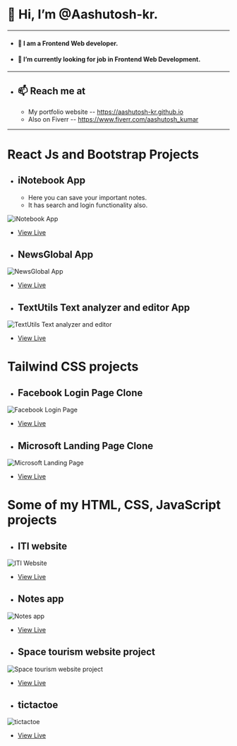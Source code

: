 # 👋 Hi, I’m @Aashutosh-kr.

<!-- ![mypic](https://aashutosh-kr.github.io/assets/img/my_pic.png) -->

---

- #### 👀 I am a Frontend Web developer.
- #### 🌱 I’m currently looking for job in Frontend Web Development.

---

- ## 📫 Reach me at 
  - My portfolio website -- https://aashutosh-kr.github.io
  - Also on Fiverr -- https://www.fiverr.com/aashutosh_kumar

---

# React Js and Bootstrap Projects

- ## iNotebook App
  - Here you can save your important notes.
  - It has search and login functionality also.

![iNotebook App](https://aashutosh-kr.github.io/assets/project-img/inotebook.png)

- [View Live](https://inotebook-aashutosh-kr.vercel.app/)

- ## NewsGlobal App
![NewsGlobal App](https://aashutosh-kr.github.io/assets/project-img/newsglobal.jpg)

- [View Live](https://newsglobal-aashutosh-kr.vercel.app/)

- ## TextUtils Text analyzer and editor App
![TextUtils Text analyzer and editor](https://aashutosh-kr.github.io/assets/project-img/textutils.jpg)

- [View Live](https://textutils-aashutosh-kr.vercel.app/)

<!-- - [View On Github](https://github.com/Aashutosh-kr/react-tutorial/tree/main/textutils) -->

# Tailwind CSS projects

- ## Facebook Login Page Clone
![Facebook Login Page](https://aashutosh-kr.github.io/assets/project-img/facebook.jpg)

- [View Live](https://aashutosh-kr.github.io/projects/facebook%20login%20page%20clone/)

<!-- - [View On Github]() -->

- ## Microsoft Landing Page Clone
![Microsoft Landing Page](https://aashutosh-kr.github.io/assets/project-img/microsoft.jpg)

- [View Live](https://aashutosh-kr.github.io/projects/microsoft%20homepage%20clone/)

<!-- - [View On Github]() -->

# Some of my HTML, CSS, JavaScript projects

- ## ITI website
![ITI Website](https://aashutosh-kr.github.io/assets/project-img/iti-website.jpg)

- [View Live](https://www.bangalibabaiti.org/)

<!-- - [View On Github]() -->

- ## Notes app
![Notes app](https://aashutosh-kr.github.io/assets/project-img/notes_app.jpg)

- [View Live](https://aashutosh-kr.github.io/projects/notes%20app/)

<!-- - [View On Github]() -->

- ## Space tourism website project
![Space tourism website project](https://aashutosh-kr.github.io/assets/project-img/space_tourism_website_project.jpg)

- [View Live](https://aashutosh-kr.github.io/Fronend_Mentor_project/)

<!-- - [View On Github]() -->

- ## tictactoe
![tictactoe](https://aashutosh-kr.github.io/assets/project-img/tictactoe.png)

- [View Live](https://aashutosh-kr.github.io/projects/tic_tac_toe/)

<!-- - [View On Github]() -->
<!-- 
- ## Landing page
![Landing page](https://aashutosh-kr.github.io/assets/project-img/watch_landing_page.png)
 -->

<!---
Aashutosh-kr/Aashutosh-kr is a ✨ special ✨ repository because its `README.md` (this file) appears on your GitHub profile.
You can click the Preview link to take a look at your changes.
--->
